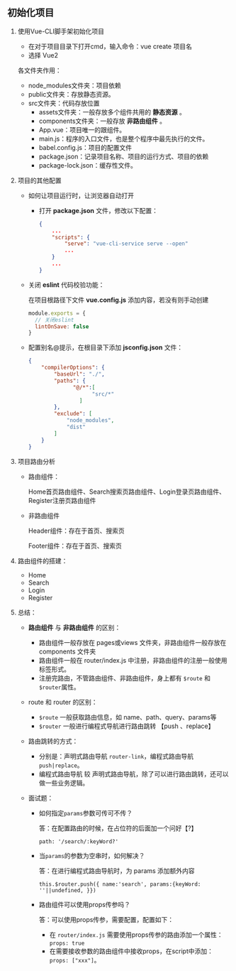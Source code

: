 ## 初始化项目

1. 使用Vue-CLI脚手架初始化项目

    - 在对于项目目录下打开cmd，输入命令：vue create 项目名
    - 选择 Vue2

    各文件夹作用：

    - node_modules文件夹：项目依赖
    - public文件夹：存放静态资源。
    - src文件夹：代码存放位置
      - assets文件夹：一般存放多个组件共用的 **静态资源** 。
      - components文件夹：一般存放 **非路由组件** 。
      - App.vue：项目唯一的跟组件。
      - main.js：程序的入口文件，也是整个程序中最先执行的文件。
      - babel.config.js：项目的配置文件
      - package.json：记录项目名称、项目的运行方式、项目的依赖
      - package-lock.json：缓存性文件。

    

2. 项目的其他配置

    - 如何让项目运行时，让浏览器自动打开

      - 打开 **package.json** 文件，修改以下配置：

        ```json
        {
            ...
            "scripts": {
                "serve": "vue-cli-service serve --open"
                ...
            }
            ...
        }
        ```

    - 关闭 **eslint** 代码校验功能：

      在项目根路径下文件 **vue.config.js** 添加内容，若没有则手动创建

      ```javascript
      module.exports = {
      	// 关闭eslint
      	lintOnSave: false	
      }
      ```
      
    - 配置别名@提示，在根目录下添加 **jsconfig.json** 文件：

      ```json
      {
          "compilerOptions": {
              "baseUrl": "./",
              "paths": {
                  	"@/*":[
                          "src/*"
                      ]
              },
              "exclude": [
                  "node_modules",
                  "dist"
              ]
          }
      }
      ```

3. 项目路由分析

    - 路由组件：

      Home首页路由组件、Search搜索页路由组件、Login登录页路由组件、Register注册页路由组件

    - 非路由组件

      Header组件：存在于首页、搜索页

      Footer组件：存在于首页、搜索页

4. 路由组件的搭建：

    - Home
    - Search
    - Login
    - Register
    
5. 总结：

    - **路由组件** 与 **非路由组件** 的区别：
      - 路由组件一般存放在 pages或views 文件夹，非路由组件一般存放在 components 文件夹
      - 路由组件一般在 router/index.js 中注册，非路由组件的注册一般使用标签形式。
      - 注册完路由，不管路由组件、非路由组件，身上都有 `$route` 和 `$router`属性。
      
    - route 和 router 的区别：
      - `$route` 一般获取路由信息，如 name、path、query、params等
      - `$router` 一般进行编程式导航进行路由跳转 【push 、replace】
      
    - 路由跳转的方式：
      - 分别是：声明式路由导航 `router-link`，编程式路由导航 `push|replace`。
      - 编程式路由导航 较 声明式路由导航，除了可以进行路由跳转，还可以做一些业务逻辑。
      
      
      
    - 面试题：
    
      - 如何指定`params`参数可传可不传？
    
        答：在配置路由的时候，在占位符的后面加一个问好【?】
    
        `path: '/search/:keyWord?'`
    
      - 当`params`的参数为空串时，如何解决？
    
        答：在进行编程式路由导航时，为 params 添加额外内容
    
        `this.$router.push({ name:'search', params:{keyWord: ''||undefined, }})`
    
      - 路由组件可以使用props传参吗？
    
        答：可以使用props传参，需要配置，配置如下：
    
        - 在 `router/index.js` 需要使用props传参的路由添加一个属性：`props: true`
        - 在需要接收参数的路由组件中接收props，在script中添加：`props: ["xxx"]`。